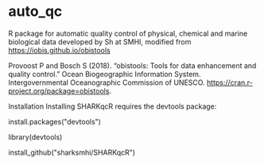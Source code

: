 # auto_qc

R package for automatic quality control of physical, chemical and marine biological data developed by Sh at SMHI, modified from https://iobis.github.io/obistools

Provoost P and Bosch S (2018). “obistools: Tools for data enhancement and quality control.” Ocean Biogeographic Information System. Intergovernmental Oceanographic Commission of UNESCO. https://cran.r-project.org/package=obistools.

Installation
Installing SHARKqcR requires the devtools package:

install.packages("devtools")

library(devtools)

install_github("sharksmhi/SHARKqcR")
